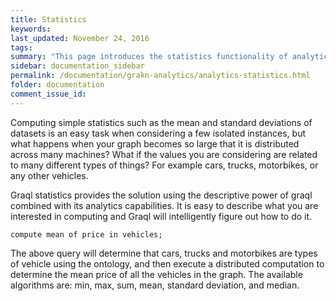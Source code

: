 ```yaml
---
title: Statistics
keywords:
last_updated: November 24, 2016
tags:
summary: "This page introduces the statistics functionality of analytics."
sidebar: documentation_sidebar
permalink: /documentation/grakn-analytics/analytics-statistics.html
folder: documentation
comment_issue_id:
---
```


Computing simple statistics such as the mean and standard deviations of datasets is an easy task when considering a few
isolated instances, but what happens when your graph becomes so large that it is distributed across many machines? What
if the values you are considering are related to many different types of things? For example cars, trucks, motorbikes,
or any other vehicles.

Graql statistics provides the solution using the descriptive power of graql combined with its analytics capabilities. It
is easy to describe what you are interested in computing and Graql will intelligently figure out how to do it.

```
compute mean of price in vehicles;
```

The above query will determine that cars, trucks and motorbikes are types of vehicle using the ontology, and then
execute a distributed computation to determine the mean price of all the vehicles in the graph. The available algorithms
are: min, max, sum, mean, standard deviation, and median.